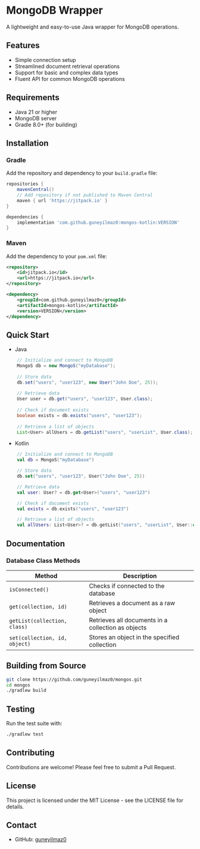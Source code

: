 # MongoDB Wrapper

A lightweight and easy-to-use Java wrapper for MongoDB operations.

## Features

- Simple connection setup
- Streamlined document retrieval operations
- Support for basic and complex data types
- Fluent API for common MongoDB operations

## Requirements

- Java 21 or higher
- MongoDB server
- Gradle 8.0+ (for building)

## Installation

### Gradle

Add the repository and dependency to your `build.gradle` file:

```gradle
repositories {
    mavenCentral()
    // Add repository if not published to Maven Central
    maven { url 'https://jitpack.io' }
}

dependencies {
    implementation 'com.github.guneyilmaz0:mongos-kotlin:VERSION'
}
```

### Maven

Add the dependency to your `pom.xml` file:

```xml
<repository>
    <id>jitpack.io</id>
    <url>https://jitpack.io</url>
</repository>

<dependency>
    <groupId>com.github.guneyilmaz0</groupId>
    <artifactId>mongos-kotlin</artifactId>
    <version>VERSION</version>
</dependency>
```

## Quick Start

 - Java
```java
    // Initialize and connect to MongoDB
    MongoS db = new MongoS("myDatabase");
    
    // Store data
    db.set("users", "user123", new User("John Doe", 25));
    
    // Retrieve data
    User user = db.get("users", "user123", User.class);
    
    // Check if document exists
    boolean exists = db.exists("users", "user123");
    
    // Retrieve a list of objects
    List<User> allUsers = db.getList("users", "userList", User.class);
```
- Kotlin
```kotlin
    // Initialize and connect to MongoDB
    val db = MongoS("myDatabase")

    // Store data
    db.set("users", "user123", User("John Doe", 25))

    // Retrieve data
    val user: User? = db.get<User>("users", "user123")

    // Check if document exists
    val exists = db.exists("users", "user123")

    // Retrieve a list of objects
    val allUsers: List<User>? = db.getList("users", "userList", User::class.java)
```

## Documentation

### Database Class Methods

| Method                             | Description                                          |
|------------------------------------|------------------------------------------------------|
| `isConnected()`                    | Checks if connected to the database                  |
| `get(collection, id)`              | Retrieves a document as a raw object                 |
| `getList(collection, class)`       | Retrieves all documents in a collection as objects   |
| `set(collection, id, object)`      | Stores an object in the specified collection         |

## Building from Source

```bash
git clone https://github.com/guneyilmaz0/mongos.git
cd mongos
./gradlew build
```

## Testing

Run the test suite with:

```bash
./gradlew test
```

## Contributing

Contributions are welcome! Please feel free to submit a Pull Request.

## License

This project is licensed under the MIT License - see the LICENSE file for details.

## Contact

- GitHub: [guneyilmaz0](https://github.com/guneyilmaz0)